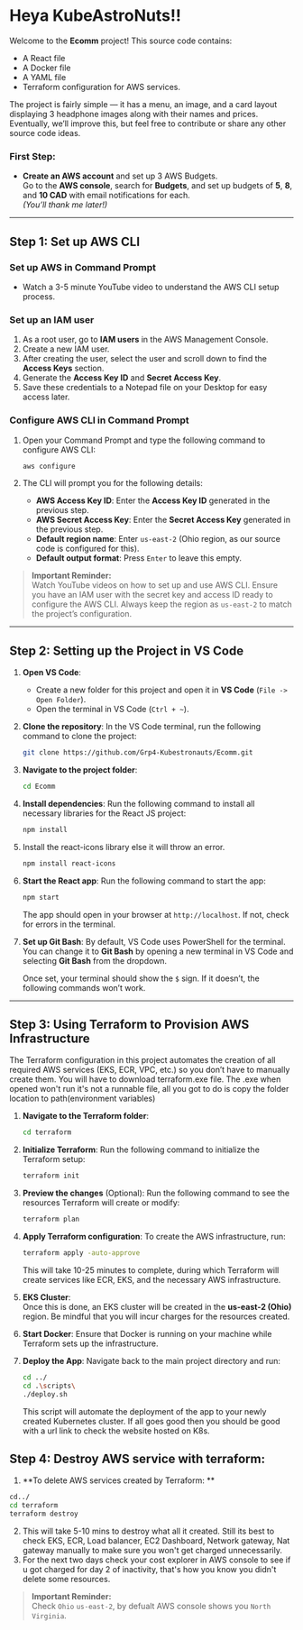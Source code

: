 # Heya KubeAstroNuts!!

Welcome to the **Ecomm** project! This source code contains:

- A React file
- A Docker file
- A YAML file
- Terraform configuration for AWS services.

The project is fairly simple — it has a menu, an image, and a card layout displaying 3 headphone images along with their names and prices. Eventually, we’ll improve this, but feel free to contribute or share any other source code ideas.

### First Step: 
- **Create an AWS account** and set up 3 AWS Budgets.  
  Go to the **AWS console**, search for **Budgets**, and set up budgets of **5**, **8**, and **10 CAD** with email notifications for each.  
  *(You’ll thank me later!)*

---

## Step 1: Set up AWS CLI

### Set up AWS in Command Prompt
- Watch a 3-5 minute YouTube video to understand the AWS CLI setup process.

### Set up an IAM user
1. As a root user, go to **IAM users** in the AWS Management Console.
2. Create a new IAM user.
3. After creating the user, select the user and scroll down to find the **Access Keys** section.
4. Generate the **Access Key ID** and **Secret Access Key**.
5. Save these credentials to a Notepad file on your Desktop for easy access later.

### Configure AWS CLI in Command Prompt
1. Open your Command Prompt and type the following command to configure AWS CLI:

    ```bash
    aws configure
    ```

2. The CLI will prompt you for the following details:
    - **AWS Access Key ID**: Enter the **Access Key ID** generated in the previous step.
    - **AWS Secret Access Key**: Enter the **Secret Access Key** generated in the previous step.
    - **Default region name**: Enter `us-east-2` (Ohio region, as our source code is configured for this).
    - **Default output format**: Press `Enter` to leave this empty.

> **Important Reminder:**  
> Watch YouTube videos on how to set up and use AWS CLI. Ensure you have an IAM user with the secret key and access ID ready to configure the AWS CLI. Always keep the region as `us-east-2` to match the project’s configuration.

---

## Step 2: Setting up the Project in VS Code

1. **Open VS Code**:
   - Create a new folder for this project and open it in **VS Code** (`File -> Open Folder`).
   - Open the terminal in VS Code (`Ctrl + ~`).

2. **Clone the repository**:
    In the VS Code terminal, run the following command to clone the project:

    ```bash
    git clone https://github.com/Grp4-Kubestronauts/Ecomm.git
    ```

3. **Navigate to the project folder**:
    ```bash
    cd Ecomm
    ```

4. **Install dependencies**:
    Run the following command to install all necessary libraries for the React JS project:

    ```bash
    npm install
    ```
5. Install the react-icons library else it will throw an error.
   ```bash
   npm install react-icons
   ```

5. **Start the React app**:
    Run the following command to start the app:

    ```bash
    npm start
    ```

    The app should open in your browser at `http://localhost`. If not, check for errors in the terminal.

6. **Set up Git Bash**:
    By default, VS Code uses PowerShell for the terminal. You can change it to **Git Bash** by opening a new terminal in VS Code and selecting **Git Bash** from the dropdown.

    Once set, your terminal should show the `$` sign. If it doesn’t, the following commands won’t work.

---

## Step 3: Using Terraform to Provision AWS Infrastructure

The Terraform configuration in this project automates the creation of all required AWS services (EKS, ECR, VPC, etc.) so you don’t have to manually create them. You will have to download terraform.exe file. The .exe when opened won't run it's not a runnable file, all you got to do is copy the folder location to path(environment variables) 

1. **Navigate to the Terraform folder**:

    ```bash
    cd terraform
    ```

2. **Initialize Terraform**:
    Run the following command to initialize the Terraform setup:

    ```bash
    terraform init
    ```

3. **Preview the changes** (Optional):
    Run the following command to see the resources Terraform will create or modify:

    ```bash
    terraform plan
    ```

4. **Apply Terraform configuration**:
    To create the AWS infrastructure, run:

    ```bash
    terraform apply -auto-approve
    ```

    This will take 10-25 minutes to complete, during which Terraform will create services like ECR, EKS, and the necessary AWS infrastructure.

5. **EKS Cluster**:  
    Once this is done, an EKS cluster will be created in the **us-east-2 (Ohio)** region. Be mindful that you will incur charges for the resources created.

6. **Start Docker**:
    Ensure that Docker is running on your machine while Terraform sets up the infrastructure.

7. **Deploy the App**:
    Navigate back to the main project directory and run:

    ```bash
    cd ../
    cd .\scripts\
    ./deploy.sh
    ```

    This script will automate the deployment of the app to your newly created Kubernetes cluster. If all goes good then you should be good with a url link to check the website hosted on K8s.

   
## Step 4: Destroy AWS service with terraform:
1. **To delete AWS services created by Terraform: **
  ```bash
  cd../
  cd terraform
  terraform destroy
  ```
2. This will take 5-10 mins to destroy what all it created. Still its best to check EKS, ECR, Load balancer, EC2 Dashboard, Network gateway, Nat gateway manually to make sure you won't get charged unnecessarily.
3. For the next two days check your cost explorer in AWS console to see if u got charged for day 2 of inactivity, that's how you know you didn't delete some resources.
> **Important Reminder:**  
> Check `Ohio` `us-east-2`, by defualt AWS console shows you `North Virginia`.

